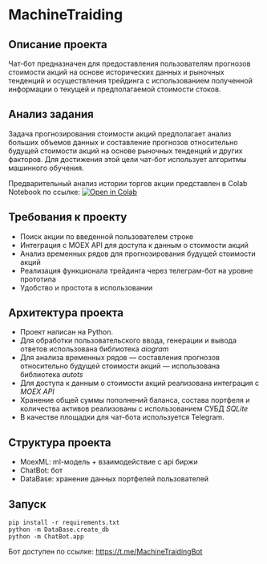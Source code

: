 # MachineTraiding

## Описание проекта
Чат-бот предназначен для предоставления пользователям прогнозов стоимости акций на основе исторических данных и рыночных тенденций и осуществления трейдинга с использованием полученной информации о текущей и предполагаемой стоимости стоков.

## Анализ задания
Задача прогнозирования стоимости акций предполагает анализ больших объемов данных и составление прогнозов относительно будущей стоимости акций на основе рыночных тенденций и других факторов. Для достижения этой цели чат-бот использует алгоритмы машинного обучения. 

Предварительный анализ истории торгов акции представлен в Colab Notebook по ссылке: [![Open in Colab](https://colab.research.google.com/assets/colab-badge.svg)](https://drive.google.com/file/d/1JuUK_wvtx-wwW2gfIGfndgVOF9INgMlW/view?usp=sharing)

## Требования к проекту
* Поиск акции по введенной пользователем строке
* Интеграция с MOEX API для доступа к данным о стоимости акций
* Анализ временных рядов для прогнозирования будущей стоимости акций
* Реализация функционала трейдинга через телеграм-бот на уровне прототипа
* Удобство и простота в использовании

## Архитектура проекта
* Проект написан на Python.
* Для обработки пользовательского ввода, генерации и вывода ответов использована библиотека _aiogram_
* Для анализа временных рядов — составления прогнозов относительно будущей стоимости акций — использована библиотека _autots_
* Для доступа к данным о стоимости акций реализована интеграция с _MOEX API_
* Хранение общей суммы пополнений баланса, состава портфеля и количества активов реализованы с использованием СУБД _SQLite_
* В качестве площадки для чат-бота используется Telegram.

## Структура проекта

* MoexML: ml-модель + взаимодействие с api биржи
* ChatBot: бот
* DataBase: хранение данных портфелей пользователей
      
## Запуск

    pip install -r requirements.txt
    python -m DataBase.create_db
    python -m ChatBot.app

Бот доступен по ссылке: https://t.me/MachineTraidingBot
